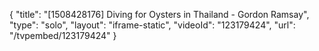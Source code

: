 {
    "title": "[1508428176] Diving for Oysters in Thailand - Gordon Ramsay",
    "type": "solo",
    "layout": "iframe-static",
    "videoId": "123179424",
    "url": "\/tvpembed\/123179424"
}